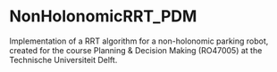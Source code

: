 # NonHolonomicRRT_PDM
Implementation of a RRT algorithm for a non-holonomic parking robot, created for the course Planning &amp; Decision Making (RO47005) at the Technische Universiteit Delft.
